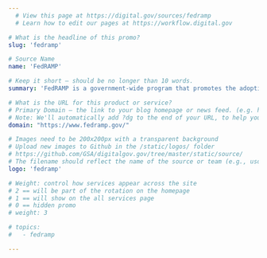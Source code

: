 ```yaml
---
  # View this page at https://digital.gov/sources/fedramp
  # Learn how to edit our pages at https://workflow.digital.gov

# What is the headline of this promo?
slug: 'fedramp'

# Source Name
name: 'FedRAMP'

# Keep it short — should be no longer than 10 words.
summary: 'FedRAMP is a government-wide program that promotes the adoption of secure cloud services across the federal government by providing a standardized approach to security and risk assessment for cloud technologies and federal agencies.'

# What is the URL for this product or service?
# Primary Domain — the link to your blog homepage or news feed. (e.g. https://18f.gsa.gov/)
# Note: We'll automatically add ?dg to the end of your URL, to help you track links back to your site.
domain: "https://www.fedramp.gov/"

# Images need to be 200x200px with a transparent background
# Upload new images to Github in the /static/logos/ folder
# https://github.com/GSA/digitalgov.gov/tree/master/static/source/
# The filename should reflect the name of the source or team (e.g., usds-logo.png)
logo: 'fedramp'

# Weight: control how services appear across the site
# 2 == will be part of the rotation on the homepage
# 1 == will show on the all services page
# 0 == hidden promo
# weight: 3

# topics:
#   - fedramp

---
```

